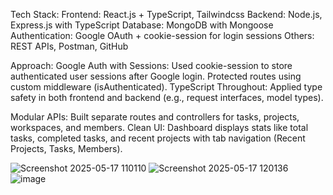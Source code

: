 
Tech Stack:
Frontend: React.js + TypeScript, Tailwindcss
Backend: Node.js, Express.js with TypeScript
Database: MongoDB with Mongoose
Authentication: Google OAuth + cookie-session for login sessions
Others: REST APIs, Postman, GitHub

Approach:
Google Auth with Sessions: Used cookie-session to store authenticated user sessions after Google login. Protected routes using custom middleware (isAuthenticated).
TypeScript Throughout: Applied type safety in both frontend and backend (e.g., request interfaces, model types).

Modular APIs: Built separate routes and controllers for tasks, projects, workspaces, and members.
Clean UI: Dashboard displays stats like total tasks, completed tasks, and recent projects with tab navigation (Recent Projects, Tasks, Members).

![Screenshot 2025-05-17 110110](https://github.com/user-attachments/assets/bd28393a-b597-40e0-99f7-842f45bf4ffa)
![Screenshot 2025-05-17 120136](https://github.com/user-attachments/assets/2c13b793-f750-4f75-82ea-d72c2a591ebf)
![image](https://github.com/user-attachments/assets/e2a19e96-bc54-493c-be8c-8f5077a91972)
